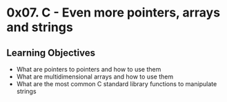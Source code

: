 # 0x07. C - Even more pointers, arrays and strings

## Learning Objectives

- What are pointers to pointers and how to use them  
- What are multidimensional arrays and how to use them  
- What are the most common C standard library functions to manipulate strings  
